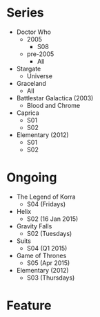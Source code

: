 Series
======

* Doctor Who
  * 2005
    * S08
  * pre-2005
    * All
* Stargate
  * Universe
* Graceland
  * All
* Battlestar Galactica (2003)
  * Blood and Chrome
* Caprica
  * S01
  * S02
* Elementary (2012)
  * S01
  * S02

Ongoing
=======

* The Legend of Korra
  * S04 (Fridays)
* Helix
  * S02 (16 Jan 2015)
* Gravity Falls
  * S02 (Tuesdays)
* Suits 
  * S04 (Q1 2015)
* Game of Thrones
  * S05 (Apr 2015)
* Elementary (2012)
  * S03 (Thursdays)

Feature
=======



